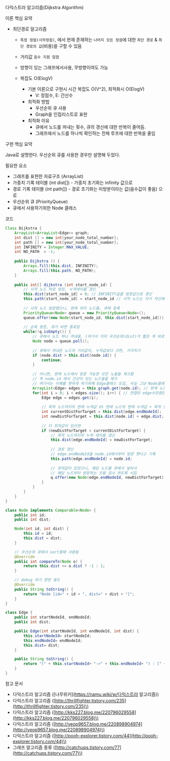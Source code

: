 다익스트라 알고리즘\(Dijkstra Algorithm\)

이론 핵심 요약

* 최단경로 알고리즘

  * `특정 정점(시작정점)`, 에서 현재 존재하는 `나머지 모든 정점`에 대한 `최단 경로` & `최단 경로의 값`\(비용\)을 구할 수 있음

  * 거리값 `음수 지원 않함`

  * 방향이 있는 그래프에서사용, 무방향이여도 가능

  * 복잡도 O\(ElogV\)
    * 기본 이론으로 구현시 시간 복잡도 O\(V^2\), 최적화시 O\(ElogV\)
      * V: 정점수, E: 간선수
    * 최적화 방법
      * 우선순위 큐 사용
      * Graph을 인접리스트로 표현
    * 최적화 이유
      * 큐에서 노드를 꺼내는 횟수, 큐의 갱신에 대한 반복이 줄어듬.
      * 그래프에서 노드를 하나씩 확인하는 전체 루프에 대한 반복을 줄임

구현 핵심 요약

Java로 설명한다. 우선순위 큐를 사용한 경우만 설명해 두었다.

필요한 요소

* 그래프를 표현한 자료구조 \(ArrayList\)
* 가중치 기록 테이블 \(int dist\[\]\) - 가중치 초기화는 infinity 값으로
* 경로 기록 테이블 \(int path\[\]\) - 경로 초기화는 미방분이라는 값\(음수값이 좋음\) 으로
* 우선순위 큐 \(PriorityQueue\)
* 큐에서 사용하기위한 Node 클래스



코드

```java
Class Dijkstra {
    ArrayList<ArrayList<Edge>> graph;
    int dist [] = new int[your_node_total_number];
    int path [] = new int[your_node_total_number];
    int INFINITY = Integer.MAX_VALUE;
    int NO_PATH  = -1;
    
    public Dijkstra () {
        Arrays.fill(this.dist, INFINITY);
        Arrays.fill(this.path, NO_PATH);
    }
    
    public int[] dijkstra (int start_node_id) {
        // 시작 노드 바로 방문, 누적테이블 갱신
        this.dist[start_node_id] = 0; // INFINITY값을 방문값으로 갱신
        this.path[start_node_id] = start_node_id // 시작 노드는 자기 자신에서 부터 출발
        
        // 시작 노드 방문했으니, 현재 위치 노드를, 큐에 등록
        PriorityQueue<Node> queue = new PriorityQueue<Node>();
        queue.offer(new Node(start_node_id, this.dist[start_node_id]));
        
        // 순회 방문, 큐가 비면 종료임
        while(!q.isEmpty()) {
            // 큐에서 노드 하나 꺼내옴, (여기서 이미 우선순위(dist)가 짧은 게 바로 나옴)
            Node node = queue.poll();
            
            // 큐에서 꺼내온 노드의 거리값이, 누적값보다 크면, 가지치기
            if (node.dist > this.dist[node.id]) {
                continue;
            }
            
            // 아니면, 현재 노드에서 방문 가능한 모든 노들들 체크함
            // 즉 node.id 에서 간선이 있는 노드들을 체크
            // 여기서는 이해를 편하게 하기위해 Edge클래스 도입, 사실 그냥 Node클래스 써도 무방
            ArrayList<Edge> edges = this.graph.get(node.id); // 현재 노드에서 뻗어있는 edge가져옴
            for(int i = 0; i < edges.size(); i++) { // 연결된 edge수만큼만 반복
                Edge edge = edges.get(i);
            
                // 목적 노드까지의 현재 누적값 VS 현재 노드의 현재 누적값 + 목적 노드까지의 값 비교
                int currentDistForTarget = this.dist[edge.endNodeId];
                int newDistForTarget = this.dist[node.id] + edge.dist;
                
                // 더 최적값이 있으면
                if (newDistForTarget < currentDistForTarget) {
                    // 목적 노드까지의 누적 테이블 갱신
                    this.dist[edge.endNodeId] = newDistForTarget;
                    
                    // 경로 갱신
                    // edge.endNodeId을 node.id에서부터 방문 햇다고 기록
                    this.path[edge.endNodeId] = node.id;
                    
                    // 최적값이 있었으니, 해당 노드를 큐에서 넣어서
                    // 해당 노드부터 방문하는 곳을 검사 하도록 시킴
                    q.offer(new Node(edge.endNodeId, newDistForTarget));
                }
            }
        }
    }
}

class Node implements Comparable<Node> {
    public int id;
    public int dist;

    Node(int id, int dist) {
        this.id = id;
        this.dist = dist;
    }

    // 우선순위 큐에서 sort할때 사용됨
    @Override
    public int compareTo(Node o) {
        return this.dist <= o.dist ? -1 : 1;
    }

    // debug 하기 편한 용도
    @Override
    public String toString() {
        return "Node [id=" + id + ", dist=" + dist + "]";
    }
}

class Edge {
    public int startNodeId, endNodeId;
    public int dist;

    public Edge(int startNodeId, int endNodeId, int dist) {
        this.startNodeId= startNodeId;
        this.endNodeId= endNodeId;
        this.dist= dist;
    }

    public String toString() {
        return "(" + this.startNodeId+ "->" + this.endNodeId+ ") : [" + this.dist+ "]";
    }
}
```



참고 문서

* 다익스트라 알고리즘 \([나무위키](https://namu.wiki/w/다익스트라 알고리즘)\)
* 다익스트라 알고리즘 \([http://thrillfighter.tistory.com/235](http://thrillfighter.tistory.com/235)\)
* 다익스트라 알고리즘 \([http://kks227.blog.me/220796029558](http://kks227.blog.me/220796029558)\)
* 다익스트라 알고리즘 \([http://yeop9657.blog.me/220898904974](http://yeop9657.blog.me/220898904974)\)
* 다익스트라 알고리즘 \([http://pooh-explorer.tistory.com/44](http://pooh-explorer.tistory.com/44)\)
* 그래프 알고리즘 종류 \([http://catchups.tistory.com/77](http://catchups.tistory.com/77)\)



